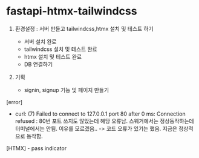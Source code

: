 # fastapi-htmx-tailwindcss

1. 환경설정 : 서버 만들고 tailwindcss,htmx 설치 및 테스트 하기  
    - 서버 설치 완료  
    - tailwindcss 설치 및 테스트 완료
    - htmx 설치 및 테스트 완료
    - DB 연결하기
    
2. 기획
    - signin, signup 기능 및 페이지 만들기
    

[error]  
 - curl: (7) Failed to connect to 127.0.0.1 port 80 after 0 ms: Connection refused : 80번 포트 쓰지도 않았는데 해당 오류남. 스웨거에서는 정상동작하는데 터미널에서는 안됨. 이유를 모르겠음..  -> 코드 오류가 있기는 했음. 지금은 정상적으로 동작함.  

 [HTMX]
    - pass indicator  
    